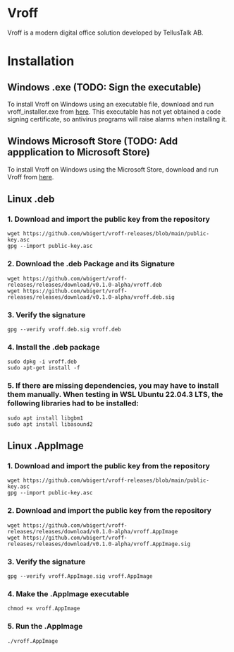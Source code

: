 # Vroff
Vroff is a modern digital office solution developed by TellusTalk AB.

# Installation

## Windows .exe (TODO: Sign the executable)
To install Vroff on Windows using an executable file, download and run vroff_installer.exe from [here](https://drive.google.com/drive/folders/13NssK8fSgM_vnT35vOopNOgkKHdZf2wL?usp=drive_link). This executable has not yet obtained a code signing certificate, so antivirus programs will raise alarms when installing it.

## Windows Microsoft Store (TODO: Add appplication to Microsoft Store)
To install Vroff on Windows using the Microsoft Store, download and run Vroff from [here](https://www.microsoft.com/store/productId/9NCBCSZSJRSB?ocid=pdpshare).

## Linux .deb
### 1. Download and import the public key from the repository
    wget https://github.com/wbigert/vroff-releases/blob/main/public-key.asc
    gpg --import public-key.asc

### 2. Download the .deb Package and its Signature
    wget https://github.com/wbigert/vroff-releases/releases/download/v0.1.0-alpha/vroff.deb
    wget https://github.com/wbigert/vroff-releases/releases/download/v0.1.0-alpha/vroff.deb.sig

### 3. Verify the signature
    gpg --verify vroff.deb.sig vroff.deb

### 4. Install the .deb package
    sudo dpkg -i vroff.deb
    sudo apt-get install -f

### 5. If there are missing dependencies, you may have to install them manually. When testing in WSL Ubuntu 22.04.3 LTS, the following libraries had to be installed:
    sudo apt install libgbm1
    sudo apt install libasound2

## Linux .AppImage
### 1. Download and import the public key from the repository
    wget https://github.com/wbigert/vroff-releases/blob/main/public-key.asc
    gpg --import public-key.asc

### 2. Download and import the public key from the repository
    wget https://github.com/wbigert/vroff-releases/releases/download/v0.1.0-alpha/vroff.AppImage
    wget https://github.com/wbigert/vroff-releases/releases/download/v0.1.0-alpha/vroff.AppImage.sig

### 3. Verify the signature
    gpg --verify vroff.AppImage.sig vroff.AppImage

### 4. Make the .AppImage executable
    chmod +x vroff.AppImage

### 5. Run the .AppImage
    ./vroff.AppImage

